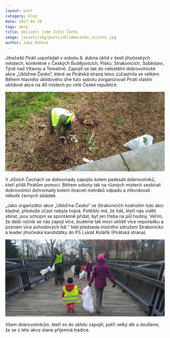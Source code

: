 ```yaml
---
layout: post
category: blog
date: 2017-04-10
tags: akce
title: Uklízeli jsme Jižní Čechy
image: /assets/img/posts/uklidmecesko_vsichni.jpg
author: Jana Rohová
---
```


Jihočeští Piráti uspořádali v sobotu 8. dubna úklid v šesti jihočeských městech, konkrétně v Českých Budějovicích, Písku, Strakonicích, Soběslavi, Týně nad Vltavou a Temelíně.
Zapojili se tak do celostátní dobrovolnické akce „Ukliďme Česko“, které se Pirátská strana letos zúčastnila ve velkém.
Během hlavního úklidového dne tuto sobotu zorganizovali Piráti vlastní úklidové akce na 40 místech po celé České republice.

![uklidme cesko foto](/assets/img/posts/uklidmecesko_kolis.jpg)

V Jižních Čechách se dohromady zapojilo kolem padesáti dobrovolníků, kteří přišli Pirátům pomoci.
Během soboty tak na různých místech sesbírali dobrovolníci dohromady kolem dvaceti metráků odpadu a zlikvidovali několik černých skládek.

„Jako organizátor akce „Ukliďme Česko“ ve Strakonicích hodnotím tuto akci kladně, přestože účast nebyla hojná.
Potěšilo mě, že lidé, kteří nás viděli sbírat, jsou schopni se spontánně přidat, byť jen třeba na půl hodiny.
Věřím, že další ročník se nás zapojí více, budeme tak moci uklidit více nepořádku a poznám více pohodových lidí.“ řekl předseda místního sdružení Strakonicko a leader jihočeské kandidátky do PS Lukáš Kolářík (Pirátská strana).

![uklidme cesko foto](/assets/img/posts/uklidmecesko_most.jpg)

Všem dobrovolníkům, kteří se do úklidu zapojili, patří velký dík a doufáme, že se z této akce stane příjemná tradice.
